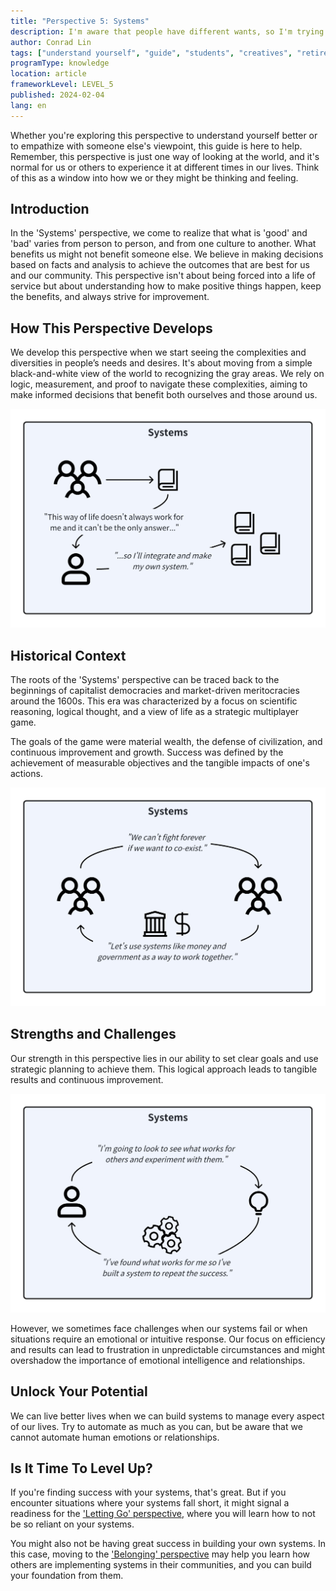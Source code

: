 ```yaml
---
title: "Perspective 5: Systems"
description: I'm aware that people have different wants, so I'm trying to create a system that would help everyone get what they want.
author: Conrad Lin
tags: ["understand yourself", "guide", "students", "creatives", "retirees"]
programType: knowledge
location: article
frameworkLevel: LEVEL_5
published: 2024-02-04
lang: en
---
```


<InfoBanner shouldCenter emoji=":bulb:">
  Whether you're exploring this perspective to understand yourself better or to empathize with someone else's viewpoint, this guide is here to help. Remember, this perspective is just one way of looking at the world, and it's normal for us or others to experience it at different times in our lives. Think of this as a window into how we or they might be thinking and feeling.
</InfoBanner>

## Introduction

In the 'Systems' perspective, we come to realize that what is 'good' and 'bad' varies from person to person, and from one culture to another. What benefits us might not benefit someone else. We believe in making decisions based on facts and analysis to achieve the outcomes that are best for us and our community. This perspective isn't about being forced into a life of service but about understanding how to make positive things happen, keep the benefits, and always strive for improvement.

## How This Perspective Develops

We develop this perspective when we start seeing the complexities and diversities in people’s needs and desires. It's about moving from a simple black-and-white view of the world to recognizing the gray areas. We rely on logic, measurement, and proof to navigate these complexities, aiming to make informed decisions that benefit both ourselves and those around us.

![Image](../../../../framework/5_a.jpg)

## Historical Context

The roots of the 'Systems' perspective can be traced back to the beginnings of capitalist democracies and market-driven meritocracies around the 1600s. This era was characterized by a focus on scientific reasoning, logical thought, and a view of life as a strategic multiplayer game.

The goals of the game were material wealth, the defense of civilization, and continuous improvement and growth. Success was defined by the achievement of measurable objectives and the tangible impacts of one's actions.  

![Image](../../../../framework/5_c.jpg)

## Strengths and Challenges

Our strength in this perspective lies in our ability to set clear goals and use strategic planning to achieve them. This logical approach leads to tangible results and continuous improvement.

![Image](../../../../framework/5_b.jpg)

However, we sometimes face challenges when our systems fail or when situations require an emotional or intuitive response. Our focus on efficiency and results can lead to frustration in unpredictable circumstances and might overshadow the importance of emotional intelligence and relationships.

## Unlock Your Potential

We can live better lives when we can build systems to manage every aspect of our lives. Try to automate as much as you can, but be aware that we cannot automate human emotions or relationships.

## Is It Time To Level Up?

If you're finding success with your systems, that's great. But if you encounter situations where your systems fall short, it might signal a readiness for the ['Letting Go' perspective](/unlock-your-potential/programs/guide-6), where you will learn how to not be so reliant on your systems.

You might also not be having great success in building your own systems. In this case, moving to the ['Belonging' perspective](/unlock-your-potential/programs/guide-4) may help you learn how others are implementing systems in their communities, and you can build your foundation from them.